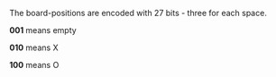The board-positions are encoded with 27 bits - three for each space.

__001__ means empty

__010__ means X

__100__ means O
